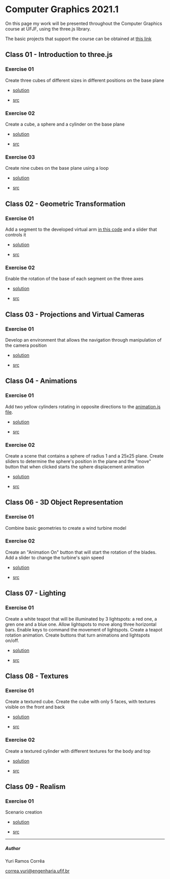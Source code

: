 # Computer Graphics 2021.1

On this page my work will be presented throughout the Computer Graphics course at UFJF, using the three.js library.

The basic projects that support the course can be obtained at [this link](https://rodrigoluis.github.io/CG/)

## Class 01 - Introduction to three.js

### Exercise 01 

Create three cubes of different sizes in different positions on the base plane


* [solution](https://rcytrewq.github.io/CG/works/aula01_ex01.html)

* [src](https://github.com/rcytrewq/CG/blob/main/works/aula01_ex01.js)

### Exercise 02

Create a cube, a sphere and a cylinder on the base plane

* [solution](https://rcytrewq.github.io/CG/works/aula01_ex02.html)

* [src](https://github.com/rcytrewq/CG/blob/main/works/aula01_ex02.js)

### Exercise 03

Create nine cubes on the base plane using a loop

* [solution](https://rcytrewq.github.io/CG/works/aula01_ex03.html)

* [src](https://github.com/rcytrewq/CG/blob/main/works/aula01_ex03.js)

## Class 02 - Geometric Transformation

### Exercise 01

Add a segment to the developed virtual arm [in this code](https://github.com/rcytrewq/CG/blob/main/src/geometricTransformation2.js) and a slider that controls it

* [solution](https://rcytrewq.github.io/CG/works/aula02_ex1.html)

* [src](https://github.com/rcytrewq/CG/blob/main/works/aula02_ex01.js)

### Exercise 02

Enable the rotation of the base of each segment on the three axes

* [solution](https://rcytrewq.github.io/CG/works/aula02_ex02.html)

* [src](https://github.com/rcytrewq/CG/blob/main/works/aula02_ex02.js)


## Class 03 - Projections and Virtual Cameras

### Exercise 01

Develop an environment that allows the navigation through manipulation of the camera position

* [solution](https://rcytrewq.github.io/CG/works/aula03.html)

* [src](https://github.com/rcytrewq/CG/blob/main/works/aula03.js)

## Class 04 - Animations

### Exercise 01

Add two yellow cylinders rotating in opposite directions to the [animation.js file](https://github.com/rcytrewq/CG/blob/main/src/animation.js).

* [solution](https://rcytrewq.github.io/CG/works/aula04_ex01.html)

* [src](https://github.com/rcytrewq/CG/blob/main/works/aula04_ex01.js)

### Exercise 02

Create a scene that contains a sphere of radius 1 and a 25x25 plane. Create sliders to determine the sphere's position in the plane and the "move" button that when clicked starts the sphere displacement animation

* [solution](https://rcytrewq.github.io/CG/works/aula04_ex02.html)

* [src](https://github.com/rcytrewq/CG/blob/main/works/aula04_ex02.js)


## Class 06 - 3D Object Representation

### Exercise 01

Combine basic geometries to create a wind turbine model

### Exercise 02

Create an "Animation On" button that will start the rotation of the blades.
Add a slider to change the turbine's spin speed

* [solution](https://rcytrewq.github.io/CG/works/aula06.html)

* [src](https://github.com/rcytrewq/CG/blob/main/works/aula06.js)

## Class 07 - Lighting

### Exercise 01

Create a white teapot that will be illuminated by 3 lightspots: a red one, a gren one and a blue one.
Allow lightspots to move along three horizontal bars.
Enable keys to command the movement of lightspots.
Create a teapot rotation animation.
Create buttons that turn animations and lightspots on/off.



* [solution](https://rcytrewq.github.io/CG/works/aula07.html)

* [src](https://github.com/rcytrewq/CG/blob/main/works/aula07.js)

## Class 08 - Textures

### Exercise 01

Create a textured cube. Create the cube with only 5 faces, with textures visible on the front and back 

* [solution](https://rcytrewq.github.io/CG/works/aula08_ex01.html)

* [src](https://github.com/rcytrewq/CG/blob/main/works/aula08_ex01.js)

### Exercise 02

Create a textured cylinder with different textures for the body and top 


* [solution](https://rcytrewq.github.io/CG/works/aula08_ex02.html)

* [src](https://github.com/rcytrewq/CG/blob/main/works/aula08_ex02.js)

## Class 09 - Realism

### Exercise 01

Scenario creation 

* [solution](https://rcytrewq.github.io/CG/works/aula09.html)

* [src](https://github.com/rcytrewq/CG/blob/main/works/aula09.js)


---
##### Author
Yuri Ramos Corrêa

correa.yuri@engenharia.ufjf.br
